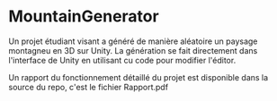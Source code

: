 # MountainGenerator

Un projet étudiant visant a généré de manière aléatoire un paysage montagneu en 3D sur Unity.
La génération se fait directement dans l'interface de Unity en utilisant cu code pour modifier l'éditor.

Un rapport du fonctionnement détaillé du projet est disponible dans la source du repo, c'est le fichier Rapport.pdf

